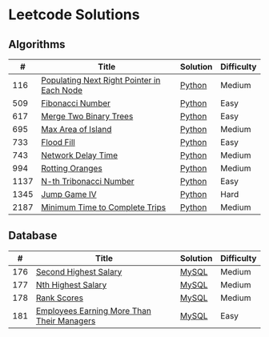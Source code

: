 # Leetcode Solutions
## Algorithms
| # | Title | Solution | Difficulty |
|---|-------|----------|------------|
|116|[Populating Next Right Pointer in Each Node](https://leetcode.com/problems/populating-next-right-pointers-in-each-node/)|[Python](./algorithms/python/116_populating_next_right_pointer_in_each_node.py)|Medium|
|509|[Fibonacci Number](https://leetcode.com/problems/fibonacci-number/)|[Python](./algorithms/python/509_fibonacci_number.py)|Easy|
|617|[Merge Two Binary Trees](https://leetcode.com/problems/merge-two-binary-trees/)|[Python](./algorithms/python/617_merge_two_binary_trees.py)|Easy|
|695|[Max Area of Island](https://leetcode.com/problems/max-area-of-island/)|[Python](./algorithms/python/695_max_area_of_island.py)|Medium|
|733|[Flood Fill](https://leetcode.com/problems/flood-fill/)|[Python](./algorithms/python/733_flood_fill.py)|Easy|
|743|[Network Delay Time](https://leetcode.com/problems/network-delay-time/)|[Python](./algorithms/python/743_network_delay_time.py)|Medium|
|994|[Rotting Oranges](https://leetcode.com/problems/rotting-oranges/)|[Python](./algorithms/python/994_rotten_oranges.py)|Medium|
|1137|[N-th Tribonacci Number](https://leetcode.com/problems/n-th-tribonacci-number/)|[Python](./algorithms/python/1137_nth_tribonacci_number.py)|Easy|
|1345|[Jump Game IV](https://leetcode.com/problems/jump-game-iv/)|[Python](./algorithms/python/1345_jump_game_iv.py)|Hard|
|2187|[Minimum Time to Complete Trips](https://leetcode.com/problems/minimum-time-to-complete-trips/)|[Python](./algorithms/python/2187_minimum_time_to_complete_trips.py)|Medium|

## Database
| # | Title | Solution | Difficulty |
|---|-------|----------|------------|
|176|[Second Highest Salary](https://leetcode.com/problems/second-highest-salary/)|[MySQL](./database/mysql/176_second_highest_salary.sql)|Medium|
|177|[Nth Highest Salary](https://leetcode.com/problems/nth-highest-salary/)|[MySQL](./database/mysql/177_nth_highest_salary.sql)|Medium|
|178|[Rank Scores](https://leetcode.com/problems/rank-scores/)|[MySQL](./database/mysql/178_rank_scores.sql)|Medium|
|181|[Employees Earning More Than Their Managers](https://leetcode.com/problems/employees-earning-more-than-their-managers/)|[MySQL](./database/mysql/181_employees_earning_more_than_their_managers.sql)|Easy|